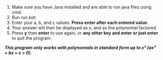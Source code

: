 1. Make sure you have Java installed and are able to run java files using cmd.
2. Run *run.bat*.
3. Enter your a, b, and c values. **Press enter after each entered value.**
4. Your answer will then be displayed as x, and as the polynomial factored.
5. Press **y** then **enter** to use again, or **any other key and enter *or* just enter** to quit the program.

***This program only works with polynomials in standard form up to x² (ax² + bx + c = 0).***
